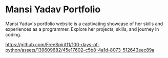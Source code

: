 # Mansi Yadav Portfolio
Mansi Yadav's portfolio website is a captivating showcase of her skills and experiences as a programmer. Explore her projects, skills, and journey in coding.

https://github.com/FreeSpirit11/100-days-of-python/assets/139609682/45e17602-c5b8-4a1d-8073-512643eec89a
